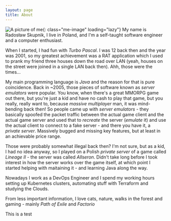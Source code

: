 ```yaml
---
layout: page
title: About
---
```


![A picture of me]({{site.baseurl}}/public/images/me.jpg){: class="me-image" loading="lazy"}
My name is Radosław Skupnik, I live in Poland, and I'm a self-taught software engineer and a computer enthusiast.

When I started, I had fun with *Turbo Pascal*. I was 12 back then and the year was 2001, so my greatest achievement was a RAT application which I used to prank my friend three houses down the road over LAN (yeah, houses on the street were joined in a single LAN back then). Ahh, those were the times...

My main programming language is *Java* and the reason for that is pure coincidence. Back in ~2005, those pieces of software known as *server emulators* were popular. You know, when there's a great MMORPG game out there, but you're just a kid and have no cash to play that game, but you really, really want to, because *massive multiplayer* man, it was mind-bending back then! So people came up with *server emulators* - they basically spoofed the packet traffic between the actual game client and the actual game server and used that to *recreate* the server (*emulate* it) and use the actual client to connect to a fake server - and there you have it, a *private server*. Massively bugged and missing key features, but at least in an achievable price range.

Those were probably somewhat illegal back then? I'm not sure, but as a kid, I had no idea anyway, so I played on a Polish *private server* of a game called *Lineage II* - the server was called *Allseron*. Didn't take long before I took interest in how the server works over the game itself, at which point I started helping with maitaining it - and learning Java along the way.

Nowadays I work as a DevOps Engineer and I spend my working hours setting up Kubernetes clusters, automating stuff with Terraform and studying the Clouds.

From less important information, I love cats, nature, walks in the forest and gaming - mainly *Path of Exile* and *Factorio*

This is a test

<div style="clear: both">